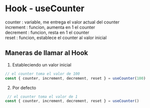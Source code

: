# Hook - useCounter

counter   :  variable, me entrega el valor actual del counter  
increment :  funcion, aumenta en 1 el counter  
decrement :  funcion, resta en 1 el counter  
reset     :  funcion, establece el counter al valor inicial  

## Maneras de llamar al Hook

1. Estableciendo un valor inicial 
```javascript
// el counter toma el valor de 100
const { counter, increment, decrement, reset } = useCounter(100)
```

2. Por defecto
```javascript
 // el counter toma el valor de 1 
const { counter, increment, decrement, reset } = useCounter()
```
